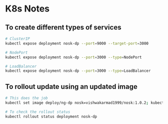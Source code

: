 # K8s Notes

## To create different types of services

```bash
# ClusterIP
kubectl expose deployment nosk-dp --port=9000 --target-port=3000

# NodePort
kubectl expose deployment nosk-dp --port=3000 --type=NodePort

# LoadBalancer
kubectl expose deployment nosk-dp --port=3000 --type=LoadBalancer
```

## To rollout update using an updated image

```bash
# This does the job
kubectl set image deploy/ng-dp nosk=vishwakarmad1999/nosk:1.0.2; kubectl rollout status deploy/ng-dp

# To check the rollout status
kubectl rollout status deployment nosk-dp
```
